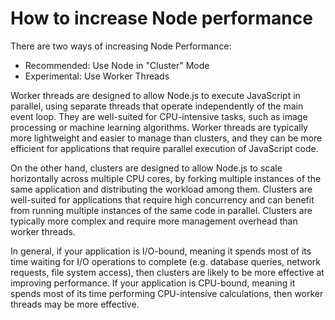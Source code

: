 # How to increase Node performance

There are two ways of increasing Node Performance:
- Recommended: Use Node in "Cluster" Mode
- Experimental: Use Worker Threads

Worker threads are designed to allow Node.js to execute JavaScript in parallel, using separate threads that operate independently of the main event loop. They are well-suited for CPU-intensive tasks, such as image processing or machine learning algorithms. Worker threads are typically more lightweight and easier to manage than clusters, and they can be more efficient for applications that require parallel execution of JavaScript code.

On the other hand, clusters are designed to allow Node.js to scale horizontally across multiple CPU cores, by forking multiple instances of the same application and distributing the workload among them. Clusters are well-suited for applications that require high concurrency and can benefit from running multiple instances of the same code in parallel. Clusters are typically more complex and require more management overhead than worker threads.

In general, if your application is I/O-bound, meaning it spends most of its time waiting for I/O operations to complete (e.g. database queries, network requests, file system access), then clusters are likely to be more effective at improving performance. If your application is CPU-bound, meaning it spends most of its time performing CPU-intensive calculations, then worker threads may be more effective.